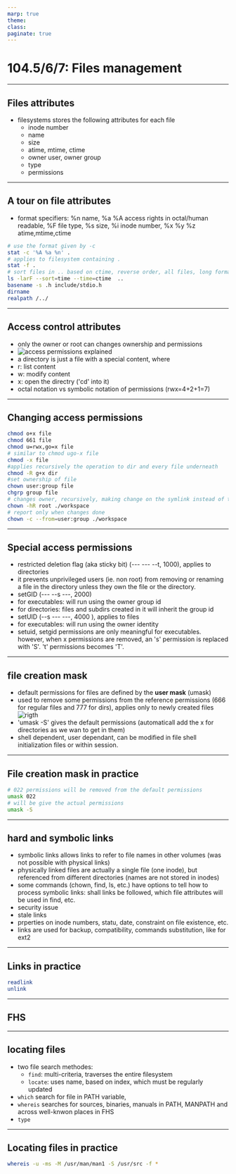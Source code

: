 ```yaml
---
marp: true
theme: 
class: 
paginate: true
---
```



# 104.5/6/7: Files management
---

## Files attributes
- filesystems stores the following attributes for each file
    - inode number
    - name
    - size
    - atime, mtime, ctime
    - owner user, owner group
    - type
    - permissions
---

## A tour on file attributes
- format specifiers: %n name, %a %A access rights in octal/human readable, %F file type, %s size, %i inode number, %x %y %z atime,mtime,ctime
```bash
# use the format given by -c
stat -c '%A %a %n' .
# applies to filesystem containing .
stat -f . 
# sort files in .. based on ctime, reverse order, all files, long format display with decorators
ls -larF --sort=time --time=ctime  ..
basename -s .h include/stdio.h
dirname 
realpath /../
```
---

## Access control attributes
- only the owner or root can changes ownership and permissions
- ![access permissions explained](https://www.booleanworld.com/wp-content/uploads/2018/04/classes.png?ezimgfmt=ng:webp/ngcb20)
- a directory is just a file with a special content, where
 - r: list content
 - w: modify content
 - x: open the directry ('cd' into it)
- octal notation vs symbolic notation of permissions (rwx=4+2+1=7)
---

## Changing access permissions
```bash
chmod o+x file
chmod 661 file
chmod u=rwx,go=x file
# similar to chmod ugo-x file
chmod -x file
#applies recursively the operation to dir and every file underneath
chmod -R g+x dir
#set ownership of file 
chown user:group file
chgrp group file
# changes owner, recursively, making change on the symlink instead of the target (no-dereference)
chown -hR root ./workspace
# report only when changes done
chown -c --from=user:group ./workspace
```
---

## Special access permissions
- restricted deletion flag (aka sticky bit) (--- --- --t, 1000), applies to directories
 - it prevents unprivileged users (ie. non root) from removing or renaming a file in the directory unless they own the file or the directory.
- setGID (--- --s ---, 2000)
 - for executables: will run using the owner group id
 - for directories: files and subdirs created in it will inherit the group id
- setUID (--s --- ---, 4000 ), applies to files
 - for executables: will run using the owner identity
- setuid, setgid permissions are only meaningful for executables. however, when x permissions are removed, an 's' permission is replaced with 'S'. 't' permissions becomes 'T'.
---

## file creation mask
- default permissions for files are defined by the **user mask** (umask)
- used to remove some permissions from the reference permissions (666 for regular files and 777 for dirs), applies only to newly created files
![rigth](https://danielmiessler.com/images/permissions.png)
- 'umask -S' gives the default permissions (automaticall add the x for directories as we wan to get in them)
 - shell dependent, user dependant, can be modified in file shell initialization files or within session.
---

## File creation mask in practice
```bash
# 022 permissions will be removed from the default permissions
umask 022
# will be give the actual permissions
umask -S
```
---

## hard and symbolic links
- symbolic links allows links to refer to file names in other volumes (was not possible with physical links)
- physically linked files are actually a single file (one inode), but referenced from different directories (names are not stored in inodes)
- some commands (chown, find, ls, etc.) have options to tell how to process symbolic links: shall links be followed, which file attributes will be used in find, etc.
- security issue
- stale links
- prperties on inode numbers, statu, date, constraint on file existence, etc.
- links are used for backup, compatibility, commands substitution, like for ext2
---

## Links in practice
```bash
readlink
unlink
```
---

## FHS
---

## locating files
- two file search methodes:
    - `find`: multi-criteria, traverses the entire filesystem
    - `locate`: uses name, based on index, which must be regularly updated
- `which` search for file in PATH variable, 
- `whereis` searches for sources, binaries, manuals in PATH, MANPATH and across well-knwon places in FHS
- `type`
---

## Locating files in practice
```bash
whereis -u -ms -M /usr/man/man1 -S /usr/src -f *
```